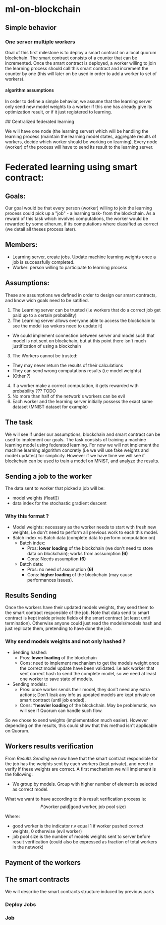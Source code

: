 # ml-on-blockchain

## Simple behavior

### One server multiple workers

Goal of this first milestone is to deploy a smart contract on a local quorum blockchain.
The smart contract consists of a counter that can be incremented.
Once the smart contract is deployed, a worker willing to join the learning process should call this smart contract and
increment the counter by one (this will later on be used in order to add a worker to set of workers).

#### algorithm assumptions

In order to define a simple behavior, we assume that the learning server only send new model weights to a worker if this
one has already give its optimization result, or if it just registered to learning.


## Centralized federated learning

We will have one node (the learning server) which will be handling the learning process (maintain the learning model
states, aggregate results of workers, decide which worker should be working on learning). Every node (worker) of the
process will have to send its result to the learning server.

# Federated learning using smart contract:

## Goals:

Our goal would be that every person (worker) willing to join the learning process could pick up a "job" - a learning
task- from the blockchain. As a reward of this task which involves computations, the worker would be rewarded by some
etherum, if its computations where classified as correct (we detail all theses process later).

## Members:

- Learning server, create jobs. Update machine learning weights once a job is successfully completed.
- Worker: person willing to participate to learning process

## Assumptions:

These are assumptions we defined in order to design our smart contracts, and know wich goals need to be satified.

1. The Learning server can be trusted (i.e workers that do a correct job get paid up to a certain probability)
2. The Learning server allows everyone able to access the blockchain to see the model (as wokers need to update it)
  - We could implement connection between server and model such that model is not sent on blockchain, but at this point there isn't much justification of using a blockchain
3. The Workers cannot be trusted:
  - They may never return the results of their calculations
  - They can send wrong computations results (i.e model weights)
  - (Other ?)
4. If a worker make a correct computation, it gets rewarded with probability ??? TODO
5. No more than half of the network's workers can be evil
6. Each worker and the learning server initially possess the exact same dataset (MNIST dataset for example)

## The task

We will see if under our assumptions, blockchain and smart contract can be used to implement our goals. The task consists of training a machine learning model using federated learning. For now we will not implement the machine learning algorithm concretly (i.e we will use fake weights and model updates) for simplicity. However if we have time we will see if blockchain can be used to train a model on MNIST, and analyze the results.


## Sending a job to the worker

The data sent to worker that picked a job will be:
- model weights (float[])
- data index for the stochastic gradient descent

### Why this format ?

- Model weights: necessary as the worker needs to start with fresh new weights, i.e don't need to perform all previous work to each this model.
- Batch index vs Batch data (complete data to perform computation on)
  - Batch index:
    - Pros: **lower loading** of the blockchain (we don't need to store data on blockchain); works from asssumption **(6)**
    - Cons: Needs assumption **(6)**
  - Batch data:
    - Pros: no need of assumption **(6)**
    - Cons: **higher loading** of the blockchain (may cause performances issues).

## Results Sending

Once the workers have their updated models weights, they send them to the smart contract responsible of the job. Note that data send to smart contract is kept inside private fields of the smart contract (at least until termination). Otherwise anyone could just read the models/models hash and just replicate them, pretending to have done the job.

### Why send models weights and not only hashed ?

- Sending hashed:
  - Pros: **lower loading** of the blockchain
  - Cons: need to implement mechanism to get the models weight once the correct model update have been validated. I.e ask worker that sent correct hash to send the complete model, so we need at least one worker to save state of models.
- Sending models:
  - Pros: once worker sends their model, they don't need any extra actions; Don't leak any info as updated models are kept private on smart contract (until job ended).
  - Cons: ***heavier loading** of the blockchain. May be problematic, we will see if Quorum can handle such flow.

So we chose to send weights (implementation much easier). However depending on the results, this could show that this method isn't applicable on Quorum.


## Workers results verification

From *Results Sending* we now have that the smart contract responsible for the job has the weights sent by each workers
(kept private), and need to verify if these weights are correct.
A first mechanism we will implement is the following:
- We group by models. Group with higher number of element is selected as correct model.

What we want to have according to this result verification process is:
$$P(\text{worker paid} | \text{good worker, job pool size})$$

Where:
- good worker is the indicator r.v equal 1 if worker pushed correct weights, 0 otherwise (evil worker)
- job pool size is the number of models weights sent to server before result verification (could also be expressed as fraction of total workers in the network)

## Payment of the workers

## The smart contracts

We will describe the smart contracts structure induced by previous parts

### Deploy Jobs

### Job
